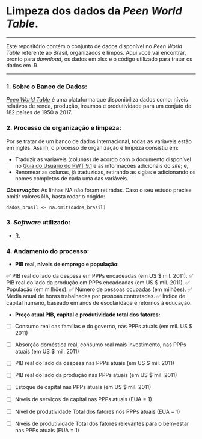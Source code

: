 # Limpeza dos dados da *Peen World Table*.
---

Este repositório contém o conjunto de dados disponível no *Peen World Table* referente ao Brasil, organizados e limpos. Aqui você vai encontrar, pronto para *download*, os dados em xlsx e o código utilizado para tratar os dados em .R. 

---

### 1. **Sobre o Banco de Dados:**

*[Peen World Table](https://www.rug.nl/ggdc/productivity/pwt/?lang=en)* é uma plataforma que disponibiliza dados como: níveis relativos de renda, produção, insumos e produtividade para um conjuto de 182 países de 1950 a 2017. 

### 2. **Processo de organização e limpeza:**

Por se tratar de um banco de dados internacional, todas as variaveis estão em inglês. Assim, o processo de organização e limpeza consistiu em:

  - Traduzir as variaveis (colunas) de acordo com o documento disponível no [Guia do Usuário do PWT 9.1](https://www.rug.nl/ggdc/docs/pwt91_user_guide_to_data_files.pdf) e as informações adicionais do *site*; e,
  - Renomear as colunas, já traduzidas, retirando as siglas e adicionando os nomes completos de cada uma das variáveis.
  
**_Observação_**: As linhas NA não foram retiradas. Caso o seu estudo precise omitir valores NA, basta rodar o cógido:
  
  ```
  dados_brasil <- na.omit(dados_brasil)
  
  ```
 
### 3. **_Software_ utilizado:**
  - R.

### 4. **Andamento do processo:**

- **PIB real, níveis de emprego e população:**

:white_check_mark: PIB real do lado da despesa em PPPs encadeadas (em US $ mil. 2011).
:white_check_mark: PIB real do lado da produção em PPPs encadeadas (em US $ mil. 2011).
:white_check_mark: População (em milhões).
:white_check_mark: Número de pessoas ocupadas (em milhões).
:white_check_mark: Média anual de horas trabalhadas por pessoas contratadas.
:white_check_mark: Índice de capital humano, baseado em anos de escolaridade e retornos à educação.

- **Preço atual PIB, capital e produtividade total dos fatores:**

- [ ] Consumo real das famílias e do governo, nas PPPs atuais (em mil. US $ 2011)
- [ ] Absorção doméstica real, consumo real mais investimento, nas PPPs atuais (em US $ mil. 2011)
- [ ] PIB real do lado da despesa nas PPPs atuais (em US $ mil. 2011)
- [ ] PIB real do lado da produção nas PPPs atuais (em US $ mil. 2011)
- [ ] Estoque de capital nas PPPs atuais (em US $ mil. 2011)
- [ ] Níveis de serviços de capital nas PPPs atuais (EUA = 1)
- [ ] Nível de produtividade Total dos fatores nos PPPs atuais (EUA = 1)
- [ ] Níveis de produtividade Total dos fatores relevantes para o bem-estar nas PPPs atuais (EUA = 1)



 
